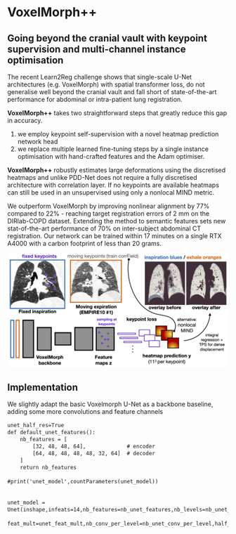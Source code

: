 # VoxelMorph++
## Going beyond the cranial vault with keypoint supervision and multi-channel instance optimisation

The recent Learn2Reg challenge shows that single-scale U-Net architectures (e.g. VoxelMorph) with spatial transformer loss,  do not generalise well beyond the cranial vault and fall short of state-of-the-art performance for abdominal or intra-patient lung registration.

**VoxelMorph++** takes two straightforward steps that greatly reduce this gap in accuracy.
1. we employ keypoint self-supervision with a novel heatmap prediction network head
2. we replace multiple learned fine-tuning steps by a single instance optimisation with hand-crafted features and the Adam optimiser. 

**VoxelMorph++** robustly estimates large deformations using the discretised heatmaps and unlike PDD-Net does not require a fully discretised architecture with correlation layer. If no keypoints are available heatmaps can still be used in an unsupervised using only a nonlocal MIND metric. 

We outperform VoxelMorph by improving nonlinear alignment by 77% compared to 22% - reaching target registration errors of 2 mm on the DIRlab-COPD dataset. Extending the method to semantic features sets new stat-of-the-art performance of 70% on inter-subject abdominal CT registration. Our network can be trained within 17 minutes on a single RTX A4000 with a carbon footprint of less than 20 grams.

![Overview figure](wbir2022_voxelmorph2.png)

## Implementation
We slightly adapt the basic Voxelmorph U-Net as a backbone baseline, adding some more convolutions and feature channels
```
unet_half_res=True
def default_unet_features():
    nb_features = [
        [32, 48, 48, 64],             # encoder
        [64, 48, 48, 48, 48, 32, 64]  # decoder
    ]
    return nb_features

#print('unet_model',countParameters(unet_model))


unet_model = Unet(inshape,infeats=14,nb_features=nb_unet_features,nb_levels=nb_unet_levels,\
            feat_mult=unet_feat_mult,nb_conv_per_level=nb_unet_conv_per_level,half_res=unet_half_res,)
